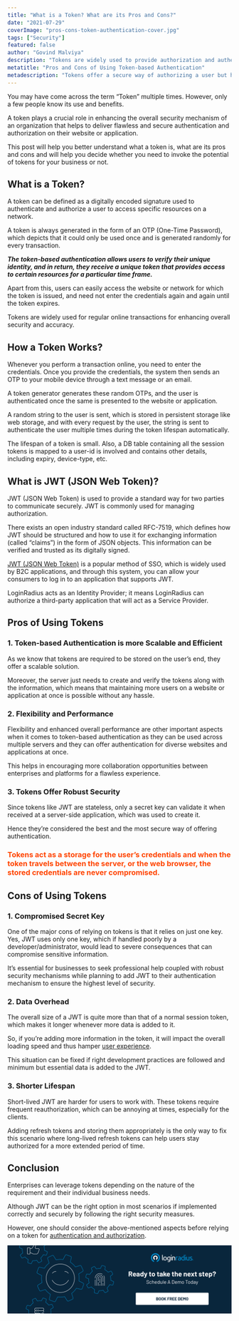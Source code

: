 ```yaml
---
title: "What is a Token? What are its Pros and Cons?"
date: "2021-07-29"
coverImage: "pros-cons-token-authentication-cover.jpg"
tags: ["Security"]
featured: false 
author: "Govind Malviya"
description: "Tokens are widely used to provide authorization and authentication to users when they access a website or a mobile application. This post covers detailed information about the use of tokens along with its advantages and disadvantages."
metatitle: "Pros and Cons of Using Token-based Authentication"
metadescription: "Tokens offer a secure way of authorizing a user but have their own cons. In this post, let’s learn some of the advantages and disadvantages of using tokens."
---
```


You may have come across the term “Token” multiple times. However, only a few people know its use and benefits. 

A token plays a crucial role in enhancing the overall security mechanism of an organization that helps to deliver flawless and secure authentication and authorization on their website or application. 

This post will help you better understand what a token is, what are its pros and cons and will help you decide whether you need to invoke the potential of tokens for your business or not. 


## What is a Token?

A token can be defined as a digitally encoded signature used to authenticate and authorize a user to access specific resources on a network.

A token is always generated in the form of an OTP (One-Time Password), which depicts that it could only be used once and is generated randomly for every transaction. 

***The token-based authentication allows users to verify their unique identity, and in return, they receive a unique token that provides access to certain resources for a particular time frame.*** 

Apart from this, users can easily access the website or network for which the token is issued, and need not enter the credentials again and again until the token expires. 

Tokens are widely used for regular online transactions for enhancing overall security and accuracy.


## How a Token Works?

Whenever you perform a transaction online, you need to enter the credentials. Once you provide the credentials, the system then sends an OTP to your mobile device through a text message or an email. 

A token generator generates these random OTPs, and the user is authenticated once the same is presented to the website or application. 

A random string to the user is sent, which is stored in persistent storage like web storage, and with every request by the user, the string is sent to authenticate the user multiple times during the token lifespan automatically. 

The lifespan of a token is small. Also, a DB table containing all the session tokens is mapped to a user-id is involved and contains other details, including expiry, device-type, etc. 


## What is JWT (JSON Web Token)?

JWT (JSON Web Token) is used to provide a standard way for two parties to communicate securely. JWT is commonly used for managing authorization.

There exists an open industry standard called RFC-7519, which defines how JWT should be structured and how to use it for exchanging information (called “claims”) in the form of JSON objects. This information can be verified and trusted as its digitally signed.

[JWT (JSON Web Token)](https://www.loginradius.com/blog/async/jwt/) is a popular method of SSO, which is widely used by B2C applications, and through this system, you can allow your consumers to log in to an application that supports JWT.

LoginRadius acts as an Identity Provider; it means LoginRadius can authorize a third-party application that will act as a Service Provider. 


## Pros of Using Tokens 



### 1. **Token-based Authentication is more Scalable and Efficient**

As we know that tokens are required to be stored on the user’s end, they offer a scalable solution. 

Moreover, the server just needs to create and verify the tokens along with the information, which means that maintaining more users on a website or application at once is possible without any hassle. 

### **2. Flexibility and Performance**

Flexibility and enhanced overall performance are other important aspects when it comes to token-based authentication as they can be used across multiple servers and they can offer authentication for diverse websites and applications at once. 

This helps in encouraging more collaboration opportunities between enterprises and platforms for a flawless experience. 

### **3. Tokens Offer Robust Security**

Since tokens like JWT are stateless, only a secret key can validate it when received at a server-side application, which was used to create it. 

Hence they’re considered the best and the most secure way of offering authentication. 

### <span style="color: #FF4500">Tokens act as a storage for the user’s credentials and when the token travels between the server, or the web browser, the stored credentials are never compromised. </span>


## Cons of Using Tokens 



### 1. **Compromised Secret Key**

One of the major cons of relying on tokens is that it relies on just one key. Yes, JWT uses only one key, which if handled poorly by a developer/administrator, would lead to severe consequences that can compromise sensitive information. 

It’s essential for businesses to seek professional help coupled with robust security mechanisms while planning to add JWT to their authentication mechanism to ensure the highest level of security. 



### 2. **Data Overhead**

The overall size of a JWT is quite more than that of a normal session token, which makes it longer whenever more data is added to it. 

So, if you’re adding more information in the token, it will impact the overall loading speed and thus hamper [user experience](https://www.loginradius.com/customer-experience-solutions/). 

This situation can be fixed if right development practices are followed and minimum but essential data is added to the JWT. 



### 3. **Shorter Lifespan**

Short-lived JWT are harder for users to work with. These tokens require frequent reauthorization, which can be annoying at times, especially for the clients. 

Adding refresh tokens and storing them appropriately is the only way to fix this scenario where long-lived refresh tokens can help users stay authorized for a more extended period of time. 


## Conclusion 

Enterprises can leverage tokens depending on the nature of the requirement and their individual business needs. 

Although JWT can be the right option in most scenarios if implemented correctly and securely by following the right security measures. 

However, one should consider the above-mentioned aspects before relying on a token for [authentication and authorization](https://www.loginradius.com/blog/start-with-identity/authentication-vs-authorization-infographic/). 


[![book-a-demo-loginradius](../../assets/book-a-demo-loginradius.png)](https://www.loginradius.com/book-a-demo/)
